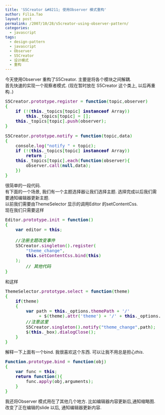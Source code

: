 ```yaml
---
title: 'S5Creator &#8211; 使用Observer 模式重构'
author: Filia.Tao
layout: post
permalink: /2007/10/28/s5creator-using-observer-pattern/
categories:
  - javascript
tags:
  - design-pattern
  - javascript
  - Observer
  - S5Creator
  - 设计模式
  - 重构
---
```

今天使用Observer 重构了S5Creator. 主要是将各个模块之间解耦.  
首先快速的实现一个观察者模式. (现在暂时放在 S5Creator 这个类上, 以后再重构..)

<div class="wp_syntax">
  <div class="code">
    <pre class="javascript" style="font-family:monospace;">S5Creator.<span style="color: #660066;">prototype</span>.<span style="color: #660066;">register</span> <span style="color: #339933;">=</span> <span style="color: #003366; font-weight: bold;">function</span><span style="color: #009900;">&#40;</span>topic<span style="color: #339933;">,</span>observer<span style="color: #009900;">&#41;</span>
<span style="color: #009900;">&#123;</span>
	<span style="color: #000066; font-weight: bold;">if</span> <span style="color: #009900;">&#40;</span><span style="color: #339933;">!</span><span style="color: #009900;">&#40;</span><span style="color: #000066; font-weight: bold;">this</span>._topics<span style="color: #009900;">&#91;</span>topic<span style="color: #009900;">&#93;</span> <span style="color: #000066; font-weight: bold;">instanceof</span> Array<span style="color: #009900;">&#41;</span><span style="color: #009900;">&#41;</span>
		<span style="color: #000066; font-weight: bold;">this</span>._topics<span style="color: #009900;">&#91;</span>topic<span style="color: #009900;">&#93;</span> <span style="color: #339933;">=</span> <span style="color: #009900;">&#91;</span><span style="color: #009900;">&#93;</span><span style="color: #339933;">;</span>
	<span style="color: #000066; font-weight: bold;">this</span>._topics<span style="color: #009900;">&#91;</span>topic<span style="color: #009900;">&#93;</span>.<span style="color: #660066;">push</span><span style="color: #009900;">&#40;</span>observer<span style="color: #009900;">&#41;</span><span style="color: #339933;">;</span>
<span style="color: #009900;">&#125;</span>
&nbsp;
S5Creator.<span style="color: #660066;">prototype</span>.<span style="color: #660066;">notify</span> <span style="color: #339933;">=</span> <span style="color: #003366; font-weight: bold;">function</span><span style="color: #009900;">&#40;</span>topic<span style="color: #339933;">,</span>data<span style="color: #009900;">&#41;</span>
<span style="color: #009900;">&#123;</span>
	console.<span style="color: #660066;">log</span><span style="color: #009900;">&#40;</span><span style="color: #3366CC;">"notify "</span> <span style="color: #339933;">+</span> topic<span style="color: #009900;">&#41;</span><span style="color: #339933;">;</span>
	<span style="color: #000066; font-weight: bold;">if</span> <span style="color: #009900;">&#40;</span><span style="color: #339933;">!</span><span style="color: #009900;">&#40;</span><span style="color: #000066; font-weight: bold;">this</span>._topics<span style="color: #009900;">&#91;</span>topic<span style="color: #009900;">&#93;</span> <span style="color: #000066; font-weight: bold;">instanceof</span> Array<span style="color: #009900;">&#41;</span><span style="color: #009900;">&#41;</span>
		<span style="color: #000066; font-weight: bold;">return</span> <span style="color: #339933;">;</span>
	<span style="color: #000066; font-weight: bold;">this</span>._topics<span style="color: #009900;">&#91;</span>topic<span style="color: #009900;">&#93;</span>.<span style="color: #660066;">each</span><span style="color: #009900;">&#40;</span><span style="color: #003366; font-weight: bold;">function</span><span style="color: #009900;">&#40;</span>observer<span style="color: #009900;">&#41;</span><span style="color: #009900;">&#123;</span>
		observer.<span style="color: #660066;">call</span><span style="color: #009900;">&#40;</span><span style="color: #003366; font-weight: bold;">null</span><span style="color: #339933;">,</span>data<span style="color: #009900;">&#41;</span><span style="color: #339933;">;</span>
	<span style="color: #009900;">&#125;</span><span style="color: #009900;">&#41;</span>
<span style="color: #009900;">&#125;</span></pre>
  </div>
</div>

很简单的一段代码.  
有下面的一个场景, 我们有一个主题选择器让我们选择主题. 选择完成以后我们需要通知编辑器更新主题.  
以前我们需要由ThemeSelector 显示的调用Editor 的setContentCss.  
现在我们只需要这样

<div class="wp_syntax">
  <div class="code">
    <pre class="javascript" style="font-family:monospace;">Editor.<span style="color: #660066;">prototype</span>.<span style="color: #660066;">init</span> <span style="color: #339933;">=</span> <span style="color: #003366; font-weight: bold;">function</span><span style="color: #009900;">&#40;</span><span style="color: #009900;">&#41;</span>
<span style="color: #009900;">&#123;</span>
	<span style="color: #003366; font-weight: bold;">var</span> editor <span style="color: #339933;">=</span> <span style="color: #000066; font-weight: bold;">this</span><span style="color: #339933;">;</span>
&nbsp;
	<span style="color: #006600; font-style: italic;">//注册主题改变事件</span>
	S5Creator.<span style="color: #660066;">singleton</span><span style="color: #009900;">&#40;</span><span style="color: #009900;">&#41;</span>.<span style="color: #660066;">register</span><span style="color: #009900;">&#40;</span>
		<span style="color: #3366CC;">"theme_change"</span><span style="color: #339933;">,</span>
		<span style="color: #000066; font-weight: bold;">this</span>.<span style="color: #660066;">setContentCss</span>.<span style="color: #660066;">bind</span><span style="color: #009900;">&#40;</span><span style="color: #000066; font-weight: bold;">this</span><span style="color: #009900;">&#41;</span>
	<span style="color: #009900;">&#41;</span><span style="color: #339933;">;</span>
        <span style="color: #006600; font-style: italic;">// 其他代码</span>
<span style="color: #009900;">&#125;</span></pre>
  </div>
</div>

和这样

<div class="wp_syntax">
  <div class="code">
    <pre class="javascript" style="font-family:monospace;">ThemeSelector.<span style="color: #660066;">prototype</span>.<span style="color: #660066;">select</span> <span style="color: #339933;">=</span> <span style="color: #003366; font-weight: bold;">function</span><span style="color: #009900;">&#40;</span>theme<span style="color: #009900;">&#41;</span>
<span style="color: #009900;">&#123;</span>
	<span style="color: #000066; font-weight: bold;">if</span><span style="color: #009900;">&#40;</span>theme<span style="color: #009900;">&#41;</span>
	<span style="color: #009900;">&#123;</span>
		<span style="color: #003366; font-weight: bold;">var</span> path <span style="color: #339933;">=</span> <span style="color: #000066; font-weight: bold;">this</span>._options.<span style="color: #660066;">themePath</span> <span style="color: #339933;">+</span> <span style="color: #3366CC;">'/'</span>
			 <span style="color: #339933;">+</span> $<span style="color: #009900;">&#40;</span>theme<span style="color: #009900;">&#41;</span>.<span style="color: #660066;">attr</span><span style="color: #009900;">&#40;</span><span style="color: #3366CC;">'theme'</span><span style="color: #009900;">&#41;</span> <span style="color: #339933;">+</span> <span style="color: #3366CC;">'/'</span> <span style="color: #339933;">+</span> <span style="color: #000066; font-weight: bold;">this</span>._options.<span style="color: #660066;">editorCssName</span><span style="color: #339933;">;</span>
		<span style="color: #006600; font-style: italic;">//注意这里</span>
		S5Creator.<span style="color: #660066;">singleton</span><span style="color: #009900;">&#40;</span><span style="color: #009900;">&#41;</span>.<span style="color: #660066;">notify</span><span style="color: #009900;">&#40;</span><span style="color: #3366CC;">"theme_change"</span><span style="color: #339933;">,</span>path<span style="color: #009900;">&#41;</span><span style="color: #339933;">;</span>
		$<span style="color: #009900;">&#40;</span><span style="color: #000066; font-weight: bold;">this</span>._box<span style="color: #009900;">&#41;</span>.<span style="color: #660066;">dialogClose</span><span style="color: #009900;">&#40;</span><span style="color: #009900;">&#41;</span><span style="color: #339933;">;</span>
	<span style="color: #009900;">&#125;</span>
<span style="color: #009900;">&#125;</span></pre>
  </div>
</div>

解释一下上面有一个bind. 我很喜欢这个东西. 可以让我不用总是担心*this*.

<div class="wp_syntax">
  <div class="code">
    <pre class="javascript" style="font-family:monospace;"><span style="color: #003366; font-weight: bold;">Function</span>.<span style="color: #660066;">prototype</span>.<span style="color: #660066;">bind</span> <span style="color: #339933;">=</span> <span style="color: #003366; font-weight: bold;">function</span><span style="color: #009900;">&#40;</span>obj<span style="color: #009900;">&#41;</span>
<span style="color: #009900;">&#123;</span>
	<span style="color: #003366; font-weight: bold;">var</span> func <span style="color: #339933;">=</span> <span style="color: #000066; font-weight: bold;">this</span><span style="color: #339933;">;</span>
	<span style="color: #000066; font-weight: bold;">return</span> <span style="color: #003366; font-weight: bold;">function</span><span style="color: #009900;">&#40;</span><span style="color: #009900;">&#41;</span><span style="color: #009900;">&#123;</span>
		func.<span style="color: #660066;">apply</span><span style="color: #009900;">&#40;</span>obj<span style="color: #339933;">,</span>arguments<span style="color: #009900;">&#41;</span><span style="color: #339933;">;</span>
	<span style="color: #009900;">&#125;</span>
<span style="color: #009900;">&#125;</span></pre>
  </div>
</div>

我还将Observer 模式用在了其他几个地方. 比如编辑器内容更新后,通知缩略图. 改变了正在编辑的slide 以后, 通知编辑器更新内容.
